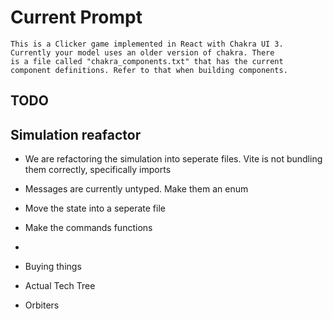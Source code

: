 

# Current Prompt

```
This is a Clicker game implemented in React with Chakra UI 3. Currently your model uses an older version of chakra. There
is a file called "chakra_components.txt" that has the current component definitions. Refer to that when building components.

```

## TODO

## Simulation reafactor
* We are refactoring the simulation into seperate files. Vite is not bundling them correctly, specifically imports
* Messages are currently untyped. Make them an enum
* Move the state into a seperate file
* Make the commands functions
* 


* Buying things
* Actual Tech Tree
* Orbiters
